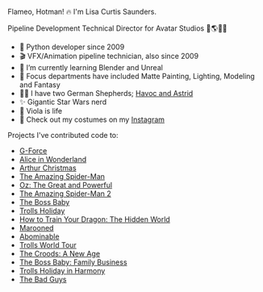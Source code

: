 Flameo, Hotman! 🔥  I'm Lisa Curtis Saunders.

Pipeline Development Technical Director for Avatar Studios 🌊🌎🔥💨

- 🐍 Python developer since 2009
- 🎬 VFX/Animation pipeline technician, also since 2009
- 🌱 I’m currently learning Blender and Unreal
- 🎨 Focus departments have included Matte Painting, Lighting, Modeling and Fantasy
- 🐕‍🦺 I have two German Shepherds; [Havoc and Astrid](http://www.instagram.com/derdoggens)
- ✨ Gigantic Star Wars nerd
- 🎻 Viola is life 
- 📸 Check out my costumes on my [Instagram](http://www.instagram.com/sewcorellian)

Projects I've contributed code to:
- [G-Force](https://www.imdb.com/title/tt0436339/?ref_=nm_flmg_vsl_23)
- [Alice in Wonderland](https://www.imdb.com/title/tt1014759/?ref_=nm_flmg_vsl_22)
- [Arthur Christmas](https://www.imdb.com/title/tt1430607/?ref_=nm_flmg_vsl_21)
- [The Amazing Spider-Man](https://www.imdb.com/title/tt0948470/?ref_=nm_flmg_vsl_20)
- [Oz: The Great and Powerful](https://www.imdb.com/title/tt1623205/?ref_=nm_flmg_vsl_19)
- [The Amazing Spider-Man 2](https://www.imdb.com/title/tt1872181/?ref_=nm_flmg_vsl_18)
- [The Boss Baby](https://www.imdb.com/title/tt3874544/?ref_=nm_flmg_vsl_10)
- [Trolls Holiday](https://www.imdb.com/title/tt6645614/?ref_=nm_flmg_vsl_9)
- [How to Train Your Dragon: The Hidden World](https://www.imdb.com/title/tt2386490/?ref_=nm_flmg_vsl_8)
- [Marooned](https://www.imdb.com/title/tt8865090/?ref_=nm_flmg_vsl_7)
- [Abominable](https://www.imdb.com/title/tt6324278/?ref_=nm_flmg_vsl_6)
- [Trolls World Tour](https://www.imdb.com/title/tt6587640/?ref_=nm_flmg_vsl_5)
- [The Croods: A New Age](https://www.imdb.com/title/tt2850386/?ref_=nm_flmg_vsl_4)
- [The Boss Baby: Family Business](https://www.imdb.com/title/tt6932874/?ref_=nm_flmg_vsl_3)
- [Trolls Holiday in Harmony](https://www.imdb.com/title/tt15720718/?ref_=nm_flmg_vsl_2)
- [The Bad Guys](https://www.imdb.com/title/tt8115900/?ref_=nm_flmg_vsl_1)




<!---
lcsaunders/lcsaunders is a ✨ special ✨ repository because its `README.md` (this file) appears on your GitHub profile.
You can click the Preview link to take a look at your changes.
--->
